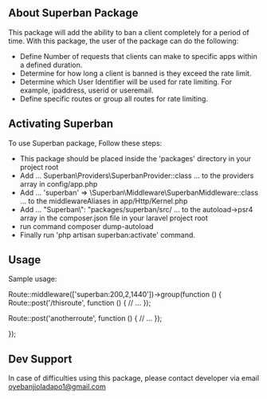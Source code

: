## About Superban Package

This package will add the ability to ban a client completely for a period of time. With this package, the user of the package can do the following:

-   Define Number of requests that clients can make to specific apps within a defined duration.
-   Determine for how long a client is banned is they exceed the rate limit.
-   Determine which User Identifier will be used for rate limiting. For example, ipaddress, userid or useremail.
-   Define specific routes or group all routes for rate limiting.

## Activating Superban

To use Superban package, Follow these steps:

-   This package should be placed inside the 'packages' directory in your project root
-   Add ... Superban\Providers\SuperbanProvider::class ... to the providers array in config/app.php
-   Add ... 'superban' => \Superban\Middleware\SuperbanMiddleware::class ... to the middlewareAliases in app/Http/Kernel.php
-   Add ... "Superban\\": "packages/superban/src/ ... to the autoload->psr4 array in the composer.json file in your laravel project root
-   run command composer dump-autoload
-   Finally run 'php artisan superban:activate' command.

## Usage

Sample usage:

Route::middleware(['superban:200,2,1440'])->group(function () {
Route::post('/thisroute', function () {
// ...
});

Route::post('anotherroute', function () {
// ...
});

});

## Dev Support

In case of difficulties using this package, please contact developer via email oyebanjioladapo1@gmail.com
